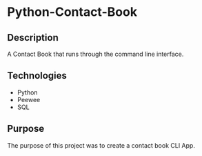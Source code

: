 # Python-Contact-Book


## Description
A Contact Book that runs through the command line interface.


## Technologies

* Python
* Peewee
* SQL


## Purpose
The purpose of this project was to create a contact book CLI App.
